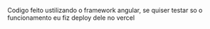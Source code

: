 Codigo feito ustilizando o framework angular, se quiser testar so o funcionamento eu fiz deploy dele no vercel
